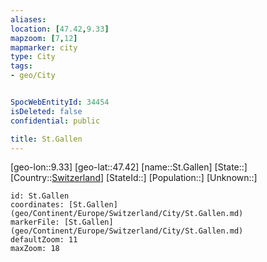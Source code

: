 ```yaml
---
aliases: 
location: [47.42,9.33]
mapzoom: [7,12] 
mapmarker: city 
type: City
tags:
- geo/City


SpocWebEntityId: 34454
isDeleted: false
confidential: public

title: St.Gallen
---
```

[geo-lon::9.33]
[geo-lat::47.42]
[name::St.Gallen]
[State::]
[Country::[Switzerland](geo/Continent/Europe/Switzerland.md)]
[StateId::]
[Population::]
[Unknown::]


```leaflet
id: St.Gallen
coordinates: [St.Gallen](geo/Continent/Europe/Switzerland/City/St.Gallen.md)
markerFile: [St.Gallen](geo/Continent/Europe/Switzerland/City/St.Gallen.md)
defaultZoom: 11 
maxZoom: 18
```


